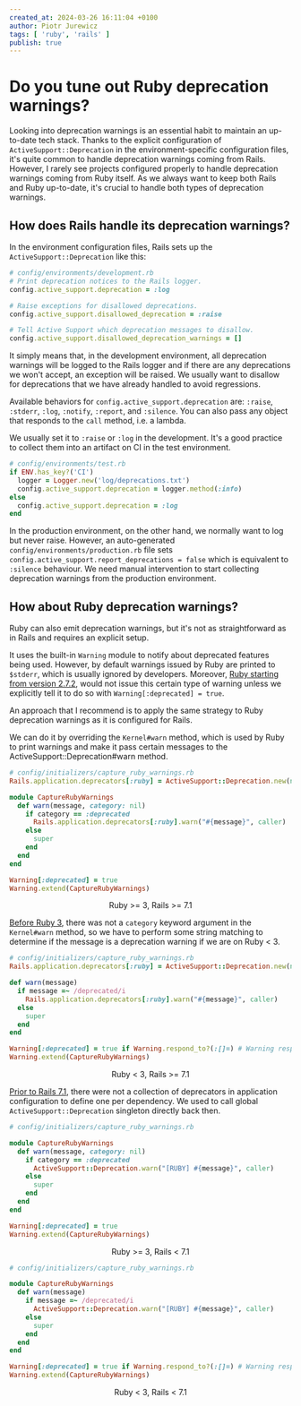 ```yaml
---
created_at: 2024-03-26 16:11:04 +0100
author: Piotr Jurewicz
tags: [ 'ruby', 'rails' ]
publish: true
---
```


# Do you tune out Ruby deprecation warnings?

Looking into deprecation warnings is an essential habit to maintain an up-to-date tech stack.
Thanks to the explicit configuration of `ActiveSupport::Deprecation` in the environment-specific configuration
files, it's quite common to handle deprecation warnings coming from Rails.
However, I rarely see projects configured properly to handle deprecation warnings coming from Ruby itself.
As we always want to keep both Rails and Ruby up-to-date, it's crucial to handle both types of deprecation warnings.

## How does Rails handle its deprecation warnings?

In the environment configuration files, Rails sets up the `ActiveSupport::Deprecation` like this:

```ruby
# config/environments/development.rb
# Print deprecation notices to the Rails logger.
config.active_support.deprecation = :log

# Raise exceptions for disallowed deprecations.
config.active_support.disallowed_deprecation = :raise

# Tell Active Support which deprecation messages to disallow.
config.active_support.disallowed_deprecation_warnings = []
```

It simply means that, in the development environment, all deprecation warnings will be logged to the Rails logger and if
there are any deprecations we won't accept, an exception will be raised.
We usually want to disallow for deprecations that we have already handled to avoid regressions.

Available behaviors for `config.active_support.deprecation` are: `:raise`, `:stderr`, `:log`, `:notify`, `:report`, and
`:silence`. You can also pass any object that responds to the `call` method, i.e. a lambda.

We usually set it to `:raise` or `:log` in the development. It's a good practice to collect them into an artifact on CI
in the test environment.

```ruby
# config/environments/test.rb
if ENV.has_key?('CI')
  logger = Logger.new('log/deprecations.txt')
  config.active_support.deprecation = logger.method(:info)
else
  config.active_support.deprecation = :log
end
```

In the production environment, on the other hand, we normally want to log but never raise.
However, an auto-generated `config/environments/production.rb` file sets
`config.active_support.report_deprecations = false` which is equivalent to `:silence` behaviour.
We need manual intervention to start collecting deprecation warnings from the production environment.

## How about Ruby deprecation warnings?

Ruby can also emit deprecation warnings, but it's not as straightforward as in Rails and requires an explicit setup.

It uses the built-in `Warning` module to notify about deprecated features being used.
However, by default warnings issued by Ruby are printed to `$stderr`, which is usually ignored by developers.
Moreover, [Ruby starting from version 2.7.2](https://bugs.ruby-lang.org/issues/17591), would not issue this certain type
of warning unless we explicitly tell it to do so with `Warning[:deprecated] = true`.

An approach that I recommend is to apply the same strategy to Ruby deprecation warnings as it is configured for Rails.

We can do it by overriding the `Kernel#warn` method, which is used by Ruby to print warnings and make it pass certain
messages to the ActiveSupport::Deprecation#warn method.

```ruby
# config/initializers/capture_ruby_warnings.rb
Rails.application.deprecators[:ruby] = ActiveSupport::Deprecation.new(nil, 'Ruby')

module CaptureRubyWarnings
  def warn(message, category: nil)
    if category == :deprecated
      Rails.application.deprecators[:ruby].warn("#{message}", caller)
    else
      super
    end
  end
end

Warning[:deprecated] = true
Warning.extend(CaptureRubyWarnings)
```

<figcaption align="center">
Ruby >= 3, Rails >= 7.1
</figcaption>

[Before Ruby 3](https://bugs.ruby-lang.org/issues/17122), there was not a `category` keyword argument in
the `Kernel#warn` method, so we have to perform some string matching to determine if the message is a deprecation
warning if we are on Ruby < 3.

```ruby
# config/initializers/capture_ruby_warnings.rb
Rails.application.deprecators[:ruby] = ActiveSupport::Deprecation.new(nil, 'Ruby')

def warn(message)
  if message =~ /deprecated/i
    Rails.application.deprecators[:ruby].warn("#{message}", caller)
  else
    super
  end
end

Warning[:deprecated] = true if Warning.respond_to?(:[]=) # Warning responds to []= since Ruby 2.7.0
Warning.extend(CaptureRubyWarnings)
```

<figcaption align="center">
Ruby < 3, Rails >= 7.1
</figcaption>

[Prior to Rails 7.1](https://github.com/rails/rails/pull/46049), there were not a collection of deprecators in
application configuration to define one per dependency. We used to call global `ActiveSupport::Deprecation` singleton
directly back then.

```ruby
# config/initializers/capture_ruby_warnings.rb

module CaptureRubyWarnings
  def warn(message, category: nil)
    if category == :deprecated
      ActiveSupport::Deprecation.warn("[RUBY] #{message}", caller)
    else
      super
    end
  end
end

Warning[:deprecated] = true
Warning.extend(CaptureRubyWarnings)
```

<figcaption align="center">
Ruby >= 3, Rails < 7.1
</figcaption>

```ruby
# config/initializers/capture_ruby_warnings.rb

module CaptureRubyWarnings
  def warn(message)
    if message =~ /deprecated/i
      ActiveSupport::Deprecation.warn("[RUBY] #{message}", caller)
    else
      super
    end
  end
end

Warning[:deprecated] = true if Warning.respond_to?(:[]=) # Warning responds to []= since Ruby 2.7.0
Warning.extend(CaptureRubyWarnings)
```

<figcaption align="center">
Ruby < 3, Rails < 7.1
</figcaption>